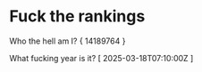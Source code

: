 # Fuck the rankings

Who the hell am I?
{ 14189764 }

What fucking year is it?
[ 2025-03-18T07:10:00Z ]

